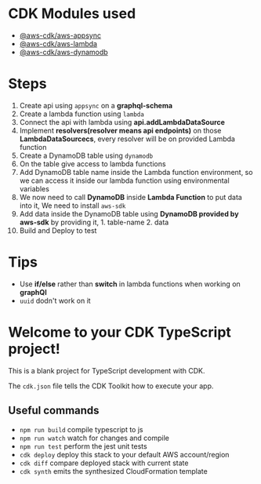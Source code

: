 # CDK Modules used

- [@aws-cdk/aws-appsync](https://docs.aws.amazon.com/cdk/api/latest/docs/aws-appsync-readme.html)
- [@aws-cdk/aws-lambda](https://docs.aws.amazon.com/cdk/api/latest/docs/aws-lambda-readme.html)
- [@aws-cdk/aws-dynamodb](https://docs.aws.amazon.com/cdk/api/latest/docs/aws-dynamodb-readme.html)

# Steps

1. Create api using `appsync` on a **graphql-schema**
2. Create a lambda function using `lambda`
3. Connect the api with lambda using **api.addLambdaDataSource**
4. Implement **resolvers(resolver means api endpoints)** on those **LambdaDataSourcecs**, every resolver will be on provided Lambda function
5. Create a DynamoDB table using `dynamodb`
6. On the table give access to lambda functions
7. Add DynamoDB table name inside the Lambda function environment, so we can access it inside our lambda function using environmental variables
8. We now need to call **DynamoDB** inside **Lambda Function** to put data into it, We need to install `aws-sdk`
9. Add data inside the DynamoDB table using **DynamoDB provided by aws-sdk** by providing it, 1. table-name 2. data
10. Build and Deploy to test

# Tips

- Use **if/else** rather than **switch** in lambda functions when working on **graphQl**
- `uuid` dodn't work on it

# Welcome to your CDK TypeScript project!

This is a blank project for TypeScript development with CDK.

The `cdk.json` file tells the CDK Toolkit how to execute your app.

## Useful commands

- `npm run build` compile typescript to js
- `npm run watch` watch for changes and compile
- `npm run test` perform the jest unit tests
- `cdk deploy` deploy this stack to your default AWS account/region
- `cdk diff` compare deployed stack with current state
- `cdk synth` emits the synthesized CloudFormation template
